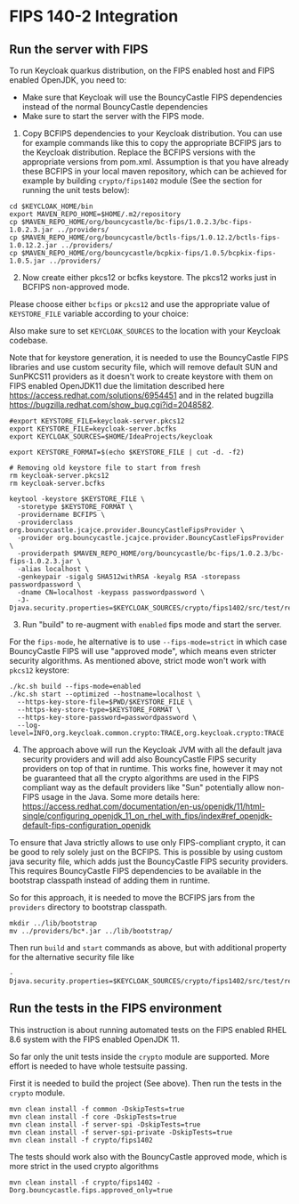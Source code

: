 FIPS 140-2 Integration
======================

Run the server with FIPS
------------------------

To run Keycloak quarkus distribution, on the FIPS enabled host and FIPS enabled OpenJDK, you need to:
- Make sure that Keycloak will use the BouncyCastle FIPS dependencies instead of the normal BouncyCastle dependencies
- Make sure to start the server with the FIPS mode.

1) Copy BCFIPS dependencies to your Keycloak distribution. 
You can use for example commands like this to copy the appropriate BCFIPS jars to the Keycloak distribution.
Replace the BCFIPS versions with the appropriate versions from pom.xml.
Assumption is that you have already these BCFIPS in your local maven repository, which can be achieved for example by
building `crypto/fips1402` module (See the section for running the unit tests below):

```
cd $KEYCLOAK_HOME/bin
export MAVEN_REPO_HOME=$HOME/.m2/repository
cp $MAVEN_REPO_HOME/org/bouncycastle/bc-fips/1.0.2.3/bc-fips-1.0.2.3.jar ../providers/
cp $MAVEN_REPO_HOME/org/bouncycastle/bctls-fips/1.0.12.2/bctls-fips-1.0.12.2.jar ../providers/
cp $MAVEN_REPO_HOME/org/bouncycastle/bcpkix-fips/1.0.5/bcpkix-fips-1.0.5.jar ../providers/
```

2) Now create either pkcs12 or bcfks keystore. The pkcs12 works just in BCFIPS non-approved mode.

Please choose either `bcfips` or `pkcs12` and use the appropriate value of `KEYSTORE_FILE` variable according to your choice:

Also make sure to set `KEYCLOAK_SOURCES` to the location with your Keycloak codebase.

Note that for keystore generation, it is needed to use the BouncyCastle FIPS libraries and use custom security file, which
will remove default SUN and SunPKCS11 providers as it doesn't work to create keystore with them on FIPS enabled OpenJDK11 due
the limitation described here https://access.redhat.com/solutions/6954451 and in the related bugzilla https://bugzilla.redhat.com/show_bug.cgi?id=2048582.
```
#export KEYSTORE_FILE=keycloak-server.pkcs12
export KEYSTORE_FILE=keycloak-server.bcfks
export KEYCLOAK_SOURCES=$HOME/IdeaProjects/keycloak

export KEYSTORE_FORMAT=$(echo $KEYSTORE_FILE | cut -d. -f2)

# Removing old keystore file to start from fresh
rm keycloak-server.pkcs12
rm keycloak-server.bcfks

keytool -keystore $KEYSTORE_FILE \
  -storetype $KEYSTORE_FORMAT \
  -providername BCFIPS \
  -providerclass org.bouncycastle.jcajce.provider.BouncyCastleFipsProvider \
  -provider org.bouncycastle.jcajce.provider.BouncyCastleFipsProvider \
  -providerpath $MAVEN_REPO_HOME/org/bouncycastle/bc-fips/1.0.2.3/bc-fips-1.0.2.3.jar \
  -alias localhost \
  -genkeypair -sigalg SHA512withRSA -keyalg RSA -storepass passwordpassword \
  -dname CN=localhost -keypass passwordpassword \
  -J-Djava.security.properties=$KEYCLOAK_SOURCES/crypto/fips1402/src/test/resources/kc.java.security
```

3) Run "build" to re-augment with `enabled` fips mode and start the server.

For the `fips-mode`, he alternative is to use `--fips-mode=strict` in which case BouncyCastle FIPS will use "approved mode",
which means even stricter security algorithms. As mentioned above, strict mode won't work with `pkcs12` keystore:

```
./kc.sh build --fips-mode=enabled
./kc.sh start --optimized --hostname=localhost \
  --https-key-store-file=$PWD/$KEYSTORE_FILE \
  --https-key-store-type=$KEYSTORE_FORMAT \
  --https-key-store-password=passwordpassword \
  --log-level=INFO,org.keycloak.common.crypto:TRACE,org.keycloak.crypto:TRACE
```

4) The approach above will run the Keycloak JVM with all the default java security providers and will add also
BouncyCastle FIPS security providers on top of that in runtime. This works fine, however it may not be guaranteed that
all the crypto algorithms are used in the FIPS compliant way as the default providers like "Sun" potentially allow non-FIPS
usage in the Java. Some more details here: https://access.redhat.com/documentation/en-us/openjdk/11/html-single/configuring_openjdk_11_on_rhel_with_fips/index#ref_openjdk-default-fips-configuration_openjdk

To ensure that Java strictly allows to use only FIPS-compliant crypto, it can be good to rely solely just on the BCFIPS.
This is possible by using custom java security file, which adds just the BouncyCastle FIPS security providers. This requires
BouncyCastle FIPS dependencies to be available in the bootstrap classpath instead of adding them in runtime.

So for this approach, it is needed to move the BCFIPS jars from the `providers` directory to bootstrap classpath.
```
mkdir ../lib/bootstrap
mv ../providers/bc*.jar ../lib/bootstrap/
```
Then run `build` and `start` commands as above, but with additional property for the alternative security file like
```
-Djava.security.properties=$KEYCLOAK_SOURCES/crypto/fips1402/src/test/resources/kc.java.security
```


[//]: # (TODO:mposolda Maybe remove this section)

[//]: # (Build with FIPS)

[//]: # (---------------)

[//]: # ()
[//]: # (With OpenJDK 11 on the classpath, run this from the project root directory:)

[//]: # ()
[//]: # (```)

[//]: # (mvn clean install -DskipTests=true -Dfips140-2 -Pquarkus)

[//]: # (```)

[//]: # (The property `fips140-2` is used to trigger maven profile to build keycloak+quarkus distribution with `bouncycastle-fips` dependencies instead of plain `bouncycastle`)

[//]: # (and also with `keycloak-crypto-fips1402` module containing some security code dependent on bouncycastle-fips APIs.)

[//]: # ()
[//]: # (Note, that if you ommit the `fips140-2` property from the command above, then the quarkus distribution will be built)

[//]: # (with the plain non-fips bouncycastle dependencies and with `keycloak-crypto-default` module.)

[//]: # ()
[//]: # (Then unzip and check only bouncycastle-fips libraries are inside "lib" directory:)

[//]: # (```)

[//]: # (tar xf $KEYCLOAK_SOURCES/quarkus/dist/target/keycloak-999-SNAPSHOT.tar.gz)

[//]: # (ls keycloak-999-SNAPSHOT/lib/lib/main/org.bouncycastle.bc*)

[//]: # (```)

[//]: # (Output should be something like:)

[//]: # (```)

[//]: # (keycloak-999-SNAPSHOT/lib/lib/main/org.bouncycastle.bc-fips-1.0.2.jar      keycloak-999-SNAPSHOT/lib/lib/main/org.bouncycastle.bctls-fips-1.0.11.jar)

[//]: # (keycloak-999-SNAPSHOT/lib/lib/main/org.bouncycastle.bcpkix-fips-1.0.3.jar)

[//]: # (```)

[//]: # ()
[//]: # (Similarly the JAR keycloak-fips-integration should be available:)

[//]: # (```)

[//]: # (ls keycloak-999-SNAPSHOT/lib/lib/main/org.keycloak.keycloak-fips-integration-999-SNAPSHOT.jar)

[//]: # (```)

[//]: # ()
[//]: # (Now run the server on the FIPS enabled machine with FIPS-enabled OpenJDK &#40;Tested on RHEL 8.6&#41;:)

[//]: # (```)

[//]: # (cd keycloak-999-SNAPSHOT/bin)

[//]: # (./kc.sh start-dev)

[//]: # (```)

[//]: # ()
[//]: # (NOTE: Right now, server should start, and you should be able to use `http://localhost:8080` and login to admin console etc.)

[//]: # (Keycloak will now use bouncycastle-fips libraries and the `CryptoIntegration` will use `FIPS1402Provider`.)

Run the tests in the FIPS environment
-------------------------------------
This instruction is about running automated tests on the FIPS enabled RHEL 8.6 system with the FIPS enabled OpenJDK 11.

So far only the unit tests inside the `crypto` module are supported. More effort is needed to have whole testsuite passing.

First it is needed to build the project (See above). Then run the tests in the `crypto` module.
```
mvn clean install -f common -DskipTests=true
mvn clean install -f core -DskipTests=true
mvn clean install -f server-spi -DskipTests=true
mvn clean install -f server-spi-private -DskipTests=true
mvn clean install -f crypto/fips1402
```

The tests should work also with the BouncyCastle approved mode, which is more strict in the used crypto algorithms
```
mvn clean install -f crypto/fips1402 -Dorg.bouncycastle.fips.approved_only=true
```
